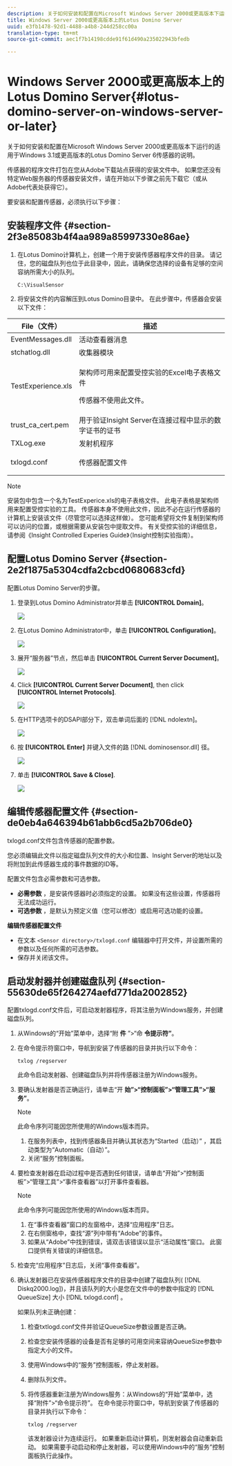 ```yaml
---
description: 关于如何安装和配置在Microsoft Windows Server 2000或更高版本下运行的适用于Windows 3.1或更高版本的Lotus Domino Server 6传感器的说明。
title: Windows Server 2000或更高版本上的Lotus Domino Server
uuid: e3fb1478-92d1-4488-a4b8-244d258cc00a
translation-type: tm+mt
source-git-commit: aec1f7b14198cdde91f61d490a235022943bfedb

---
```



# Windows Server 2000或更高版本上的Lotus Domino Server{#lotus-domino-server-on-windows-server-or-later}

关于如何安装和配置在Microsoft Windows Server 2000或更高版本下运行的适用于Windows 3.1或更高版本的Lotus Domino Server 6传感器的说明。

传感器的程序文件打包在您从Adobe下载站点获得的安装文件中。 如果您还没有特定Web服务器的传感器安装文件，请在开始以下步骤之前先下载它（或从Adobe代表处获得它）。

要安装和配置传感器，必须执行以下步骤：

## 安装程序文件 {#section-2f3e85083b4f4aa989a85997330e86ae}

1. 在Lotus Domino计算机上，创建一个用于安装传感器程序文件的目录。 请记住，您的磁盘队列也位于此目录中，因此，请确保您选择的设备有足够的空间容纳所需大小的队列。

   ```
   C:\VisualSensor
   ```

1. 将安装文件的内容解压到Lotus Domino目录中。 在此步骤中，传感器会安装以下文件：

<table id="table_ABFF5F92271B4F3CB0AC68DAB6A5709F"> 
 <thead> 
  <tr> 
   <th colname="col1" class="entry"> File（文件） </th> 
   <th colname="col2" class="entry"> 描述 </th> 
  </tr> 
 </thead>
 <tbody> 
  <tr> 
   <td colname="col1"> EventMessages.dll </td> 
   <td colname="col2"> 活动查看器消息 </td> 
  </tr> 
  <tr> 
   <td colname="col1"> stchatlog.dll </td> 
   <td colname="col2"> 收集器模块 </td> 
  </tr> 
  <tr> 
   <td colname="col1"> <p>TestExperience.xls </p> </td> 
   <td colname="col2"> <p>架构师可用来配置受控实验的Excel电子表格文件 </p> <p>传感器不使用此文件。 </p> </td> 
  </tr> 
  <tr> 
   <td colname="col1"> trust_ca_cert.pem </td> 
   <td colname="col2"> 用于验证Insight Server在连接过程中显示的数字证书的证书 </td> 
  </tr> 
  <tr> 
   <td colname="col1"> TXLog.exe </td> 
   <td colname="col2"> 发射机程序 </td> 
  </tr> 
  <tr> 
   <td colname="col1"> <p>txlogd.conf </p> </td> 
   <td colname="col2"> 传感器配置文件 </td> 
  </tr> 
 </tbody> 
</table>

>[!NOTE]
>
>安装包中包含一个名为TestExperice.xls的电子表格文件。 此电子表格是架构师用来配置受控实验的工具。 传感器本身不使用此文件，因此不必在运行传感器的计算机上安装该文件（尽管您可以选择这样做）。 您可能希望将文件复制到架构师可以访问的位置，或根据需要从安装包中提取文件。 有关受控实验的详细信息，请参阅《Insight Controlled Experies Guide》（Insight控制实验指南）。

## 配置Lotus Domino Server {#section-2e2f1875a5304cdfa2cbcd0680683cfd}

配置Lotus Domino Server的步骤。

1. 登录到Lotus Domino Administrator并单击 **[!UICONTROL Domain]**。

   ![](assets/dom_svr1.png)

1. 在Lotus Domino Administrator中，单击 **[!UICONTROL Configuration]**。

   ![](assets/dom_svr2.png)

1. 展开“服务器”节点，然后单击 **[!UICONTROL Current Server Document]**。

   ![](assets/dom_svr3.png)

1. Click **[!UICONTROL Current Server Document]**, then click **[!UICONTROL Internet Protocols]**.

   ![](assets/dom_svr4.png)

1. 在HTTP选项卡的DSAPI部分下，双击单词后面的 [!DNL ndolextn]。

   ![](assets/dom_svr5.png)

1. 按 **[!UICONTROL Enter]** 并键入文件的路 [!DNL dominosensor.dll] 径。

   ![](assets/dom_svr6.png)

1. 单击 **[!UICONTROL Save & Close]**.

   ![](assets/dom_svr7.png)

## 编辑传感器配置文件 {#section-de0eb4a646394b61abb6cd5a2b706de0}

txlogd.conf文件包含传感器的配置参数。

您必须编辑此文件以指定磁盘队列文件的大小和位置、Insight Server的地址以及将附加到此传感器生成的事件数据的ID等。

配置文件包含必需参数和可选参数。

* **必需参数** ，是安装传感器时必须指定的设置。 如果没有这些设置，传感器将无法成功运行。
* **可选参数** ，是默认为预定义值（您可以修改）或启用可选功能的设置。

**编辑传感器配置文件**

* 在文本 `<Sensor directory>/txlogd.conf` 编辑器中打开文件，并设置所需的参数以及任何所需的可选参数。
* 保存并关闭该文件。

## 启动发射器并创建磁盘队列 {#section-55630de65f264274aefd771da2002852}

配置txlogd.conf文件后，可启动发射器程序，将其注册为Windows服务，并创建磁盘队列。

1. 从Windows的“开始”菜单中，选择“附 **件** ”>“命 **令提示符”**。

1. 在命令提示符窗口中，导航到安装了传感器的目录并执行以下命令：

   ```
   txlog /regserver
   ```

   此命令启动发射器、创建磁盘队列并将传感器注册为Windows服务。

1. 要确认发射器是否正确运行，请单击“开 **始”>“控制面板”>“管理工具”>“服务”**。

   >[!NOTE]
   >
   >此命令序列可能因您所使用的Windows版本而异。

   1. 在服务列表中，找到传感器条目并确认其状态为“Started（启动）” ，其启动类型为“Automatic（自动）”。
   1. 关闭“服务”控制面板。

1. 要检查发射器在启动过程中是否遇到任何错误，请单击“开始”>“控制面板”>“管理工具”>“事件查看器”以打开事件查看器。

   >[!NOTE]
   >
   >此命令序列可能因您所使用的Windows版本而异。

   1. 在“事件查看器”窗口的左窗格中，选择“应用程序”日志。
   1. 在右侧窗格中，查找“源”列中带有“Adobe”的事件。
   1. 如果从“Adobe”中找到错误，请双击该错误以显示“活动属性”窗口。 此窗口提供有关错误的详细信息。

1. 检查完“应用程序”日志后，关闭“事件查看器”。
1. 确认发射器已在安装传感器程序文件的目录中创建了磁盘队列( [!DNL Diskq2000.log])，并且该队列的大小是您在文件中的参数中指定的 [!DNL QueueSize] 大小 [!DNL txlogd.conf] 。

   如果队列未正确创建：

   1. 检查txtlogd.conf文件并验证QueueSize参数设置是否正确。
   1. 检查您安装传感器的设备是否有足够的可用空间来容纳QueueSize参数中指定大小的文件。
   1. 使用Windows中的“服务”控制面板，停止发射器。
   1. 删除队列文件。
   1. 将传感器重新注册为Windows服务：从Windows的“开始”菜单中，选择“附件”>“命令提示符”。 在命令提示符窗口中，导航到安装了传感器的目录并执行以下命令：

      ```
      txlog /regserver
      ```

      该发射器设计为连续运行。 如果重新启动计算机，则发射器会自动重新启动。 如果需要手动启动和停止发射器，可以使用Windows中的“服务”控制面板执行此操作。

